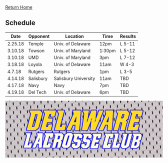 [Return Home](http://delawarelacrosse.club/index)

## Schedule

Date | Opponent | Location | Time | Results
-----|----------|----------|------|---------
2.25.18 | Temple | Univ. of Delaware | 12pm | L 5-11
3.10.18 | Towson | Univ. of Maryland | 1:30pm | L 5-12
3.10.18 | UMD | Univ. of Maryland | 3pm | L 7-12
3.18.18 | Loyola | Univ. of Delaware | 11am | W 4-3
4.7.18 | Rutgers | Rutgers | 1pm | L 3-5
4.14.18 | Salisbury | Salisbury University | 11am | TBD
4.17.18 | Navy | Navy | 7pm | TBD
4.19.18 | Del Tech | Univ. of Delaware | 6pm | TBD

![Banner](/meshbanner.jpg)
